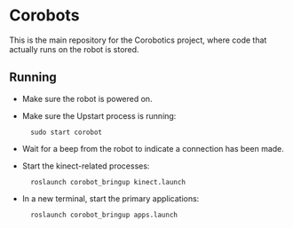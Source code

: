 # Corobots

This is the main repository for the Corobotics project, where code that actually runs on the robot is stored.

## Running

- Make sure the robot is powered on.
- Make sure the Upstart process is running:

        sudo start corobot

- Wait for a beep from the robot to indicate a connection has been made.
- Start the kinect-related processes:

        roslaunch corobot_bringup kinect.launch

- In a new terminal, start the primary applications:

        roslaunch corobot_bringup apps.launch
